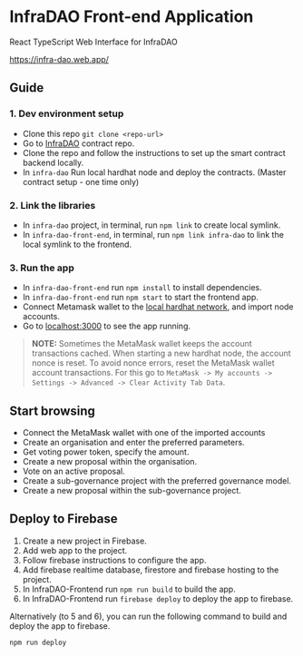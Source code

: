 # InfraDAO Front-end Application
React TypeScript Web Interface for InfraDAO

https://infra-dao.web.app/

## Guide

### 1. Dev environment setup
- Clone this repo `git clone <repo-url>`
- Go to [InfraDAO](https://github.com/anaraicu/infra-dao) contract repo.
- Clone the repo and follow the instructions to set up the smart contract backend locally.
- In `infra-dao` Run local hardhat node and deploy the contracts. (Master contract setup - one time only)

### 2. Link the libraries 
- In `infra-dao` project, in terminal, run `npm link` to create local symlink. 
- In `infra-dao-front-end`, in terminal, run `npm link infra-dao` to link the local symlink to the frontend.

### 3. Run the app
- In `infra-dao-front-end` run `npm install` to install dependencies. 
- In `infra-dao-front-end` run `npm start` to start the frontend app. 
- Connect Metamask wallet to the 
[local hardhat network](https://medium.com/@kaishinaw/connecting-metamask-with-a-local-hardhat-network-7d8cea604dc6), 
and import node accounts. 
- Go to [localhost:3000](http://localhost:3000/) to see the app running.

> **NOTE:**  Sometimes the MetaMask wallet keeps the account transactions cached. 
> When starting a new hardhat node, the account nonce is reset. To avoid nonce errors, reset the MetaMask wallet 
> account transactions. For this go to `MetaMask -> My accounts -> Settings -> Advanced -> Clear Activity Tab Data`.

## Start browsing
- Connect the MetaMask wallet with one of the imported accounts
- Create an organisation and enter the preferred parameters. 
- Get voting power token, specify the amount. 
- Create a new proposal within the organisation. 
- Vote on an active proposal. 
- Create a sub-governance project with the preferred governance model.
- Create a new proposal within the sub-governance project.

## Deploy to Firebase
1. Create a new project in Firebase.
2. Add web app to the project.
3. Follow firebase instructions to configure the app.
4. Add firebase realtime database, firestore and firebase hosting to the project.
5. In InfraDAO-Frontend run `npm run build` to build the app.
6. In InfraDAO-Frontend run `firebase deploy` to deploy the app to firebase.

Alternatively (to 5 and 6), you can run the following command to build and deploy the app to firebase.
```shell
npm run deploy
```